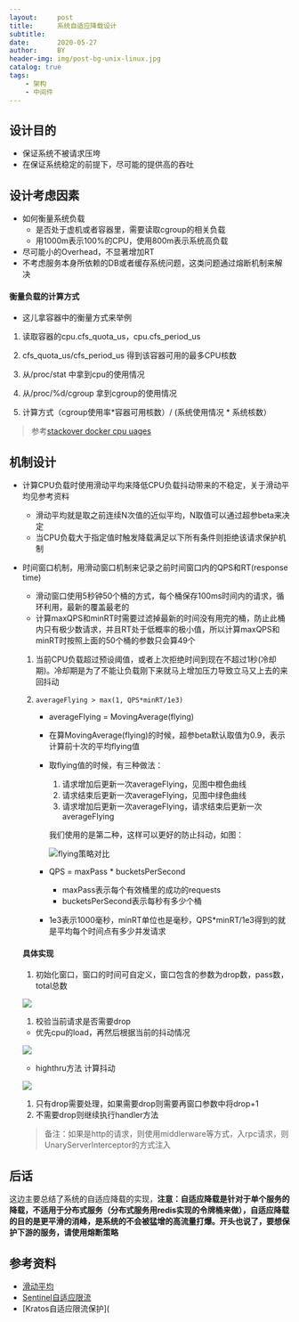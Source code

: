 ```yaml
---
layout:     post
title:      系统自适应降载设计
subtitle:   
date:       2020-05-27
author:     BY
header-img: img/post-bg-unix-linux.jpg
catalog: true
tags:
    - 架构
    - 中间件
---
```


## 设计目的

- 保证系统不被请求压垮
- 在保证系统稳定的前提下，尽可能的提供高的吞吐

## 设计考虑因素

- 如何衡量系统负载
  - 是否处于虚机或者容器里，需要读取cgroup的相关负载
  - 用1000m表示100%的CPU，使用800m表示系统高负载
- 尽可能小的Overhead，不显著增加RT
- 不考虑服务本身所依赖的DB或者缓存系统问题，这类问题通过熔断机制来解决

#### 衡量负载的计算方式

- 这儿拿容器中的衡量方式来举例

1. 读取容器的cpu.cfs_quota_us，cpu.cfs_period_us

1. cfs_quota_us/cfs_period_us 得到该容器可用的最多CPU核数
2. 从/proc/stat 中拿到cpu的使用情况
3. 从/proc/%d/cgroup 拿到cgroup的使用情况
4. 计算方式（cgroup使用率*容器可用核数）/ (系统使用情况 * 系统核数）

> 参考[stackover docker cpu uages](https://stackoverrun.com/cn/q/9839927)

## 机制设计

- 计算CPU负载时使用滑动平均来降低CPU负载抖动带来的不稳定，关于滑动平均见参考资料

  - 滑动平均就是取之前连续N次值的近似平均，N取值可以通过超参beta来决定
  - 当CPU负载大于指定值时触发降载满足以下所有条件则拒绝该请求保护机制

- 时间窗口机制，用滑动窗口机制来记录之前时间窗口内的QPS和RT(response time)

  - 滑动窗口使用5秒钟50个桶的方式，每个桶保存100ms时间内的请求，循环利用，最新的覆盖最老的
  - 计算maxQPS和minRT时需要过滤掉最新的时间没有用完的桶，防止此桶内只有极少数请求，并且RT处于低概率的极小值，所以计算maxQPS和minRT时按照上面的50个桶的参数只会算49个

  1. 当前CPU负载超过预设阈值，或者上次拒绝时间到现在不超过1秒(冷却期)。冷却期是为了不能让负载刚下来就马上增加压力导致立马又上去的来回抖动

  2. `averageFlying > max(1, QPS*minRT/1e3)`

     - averageFlying = MovingAverage(flying)

     - 在算MovingAverage(flying)的时候，超参beta默认取值为0.9，表示计算前十次的平均flying值

     - 取flying值的时候，有三种做法：

       1. 请求增加后更新一次averageFlying，见图中橙色曲线
       2. 请求结束后更新一次averageFlying，见图中绿色曲线
       3. 请求增加后更新一次averageFlying，请求结束后更新一次averageFlying

       我们使用的是第二种，这样可以更好的防止抖动，如图：

       ![flying策略对比](https://silenblog.oss-cn-beijing.aliyuncs.com/silenMing.github.io/shedding_flying.jpg)

     - QPS = maxPass * bucketsPerSecond

       - maxPass表示每个有效桶里的成功的requests
       - bucketsPerSecond表示每秒有多少个桶

     - 1e3表示1000毫秒，minRT单位也是毫秒，QPS*minRT/1e3得到的就是平均每个时间点有多少并发请求

  #### 具体实现

  1. 初始化窗口，窗口的时间可自定义，窗口包含的参数为drop数，pass数，total总数

  ![](https://silenblog.oss-cn-beijing.aliyuncs.com/silenMing.github.io/timer.png)


  1. 校验当前请求是否需要drop

  - 优先cpu的load，再然后根据当前的抖动情况

  ![](https://silenblog.oss-cn-beijing.aliyuncs.com/silenMing.github.io/drop.png)

  - highthru方法 计算抖动

  ![](https://silenblog.oss-cn-beijing.aliyuncs.com/silenMing.github.io/flay.png)

  1. 只有drop需要处理，如果需要drop则需要再窗口参数中将drop+1
  2. 不需要drop则继续执行handler方法

  > 备注：如果是http的请求，则使用middlerware等方式，入rpc请求，则UnaryServerInterceptor的方式注入

## 后话

这边主要总结了系统的自适应降载的实现，**注意：自适应降载是针对于单个服务的降载，不适用于分布式服务（分布式服务用redis实现的令牌桶来做），自适应降载的目的是更平滑的消峰，是系统的不会被猛增的高流量打爆。开头也说了，要想保护下游的服务，请使用熔断策略**



## 参考资料

- [滑动平均](https://www.cnblogs.com/wuliytTaotao/p/9479958.html)
- [Sentinel自适应限流](https://github.com/alibaba/Sentinel/wiki/%E7%B3%BB%E7%BB%9F%E8%87%AA%E9%80%82%E5%BA%94%E9%99%90%E6%B5%81)
- [Kratos自适应限流保护](